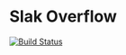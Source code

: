 # Slak Overflow

[![Build Status](https://api.travis-ci.org/vincent-maximilian/slakoverflow.svg?branch=master)](https://travis-ci.org/vincent-maximilian/slakoverflow)
